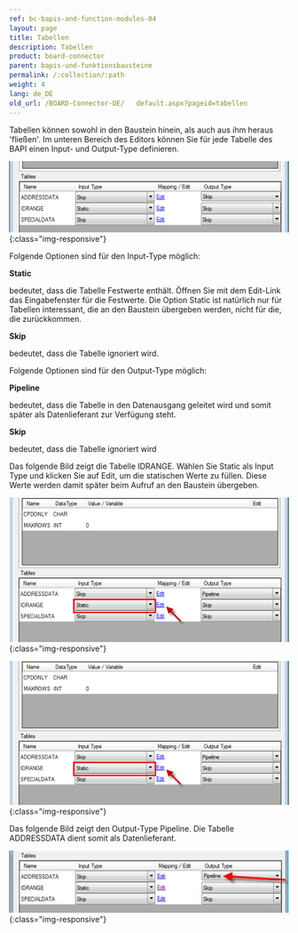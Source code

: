 ```yaml
---
ref: bc-bapis-and-function-modules-04
layout: page
title: Tabellen
description: Tabellen
product: board-connector
parent: bapis-und-funktionsbausteine
permalink: /:collection/:path
weight: 4
lang: de_DE
old_url: /BOARD-Connector-DE/	default.aspx?pageid=tabellen
---
```


Tabellen können sowohl in den Baustein hinein, als auch aus ihm heraus 'fließen'. Im unteren Bereich des Editors können Sie für jede Tabelle des BAPI einen Input- und Output-Type definieren.

![BAPI-Table-01](/img/content/BAPI-Table-01.png){:class="img-responsive"}


Folgende Optionen sind für den Input-Type möglich:

**Static**

bedeutet, dass die Tabelle Festwerte enthält. Öffnen Sie mit dem Edit-Link das Eingabefenster für die Festwerte. Die Option Static ist natürlich nur für Tabellen interessant, die an den Baustein übergeben werden, nicht für die, die zurückkommen.

**Skip**

bedeutet, dass die Tabelle ignoriert wird.

Folgende Optionen sind für den Output-Type möglich:

**Pipeline**

bedeutet, dass die Tabelle in den Datenausgang geleitet wird und somit später als Datenlieferant zur Verfügung steht.

**Skip**

bedeutet, dass die Tabelle ignoriert wird

Das folgende Bild zeigt die Tabelle IDRANGE. Wählen Sie Static als Input Type und klicken Sie auf Edit, um die statischen Werte zu füllen. Diese Werte werden damit später beim Aufruf an den Baustein übergeben.

![BAPI-Table-02](/img/content/BAPI-Table-02.png){:class="img-responsive"}

![BAPI-Table-03](/img/content/BAPI-Table-03.png){:class="img-responsive"}


Das folgende Bild zeigt den Output-Type Pipeline. Die Tabelle ADDRESSDATA dient somit als Datenlieferant.

![BAPI-Table-04](/img/content/BAPI-Table-04.png){:class="img-responsive"}